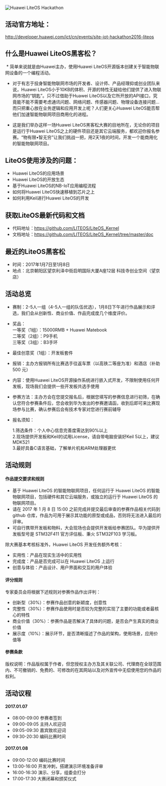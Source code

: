 ![Huawei LiteOS Hackathon](http://developer.huawei.com/ict/sites/default/files/dc_image/900x440_001.png)  
## 活动官方地址：
http://developer.huawei.com/ict/cn/events/site-iot-hackathon2016-liteos

## 什么是Huawei LiteOS黑客松？
  * 简单来说就是由Huawei主办，使用Huawei LiteOS开源版本创建关于智能物联网设备的一个编程活动。
     
  * 对于有志于投身智能物联网市场的开发者、设计师、产品经理抑或创业团队来说，Huawei LiteOS小于10KB的体积、开源的特性无疑给他们提供了进入物联网市场的“钥匙”。只不过借助于Huawei LiteOS以及它所开放的API接口，究竟能不能不需要考虑通讯问题、网络问题、传感器问题、物理设备连接问题…而只把重心放在业务逻辑和应用开发上呢？人们更关心Huawei LiteOS能否帮他们加速智能物联网项目商用化的进程。
      
  * 这是我们举办这样一场Huawei LiteOS黑客松大赛的目地所在，无论你的项目是运行于Huawei LiteOS之上的硬件项目还是其它云端服务，都欢迎你报名参赛。“物有限•智无穷”让我们挑战一把，用2天1夜的时间，开发一个能商用化的智能物联网项目。

## LiteOS使用涉及的问题：
* Huawei LiteOS的应用场景
* Huawei LiteOS的开放生态
* 基于Huawei LiteOS的NB-IoT应用编程流程
* 如何将Huawei LiteOS快速移植到芯片之上
* 如何利用Keil进行Huawei LiteOS的开发

## 获取LiteOS最新代码和文档    
* 代码地址：https://github.com/LITEOS/LiteOS_Kernel
* 文档地址：https://github.com/LITEOS/LiteOS_Kernel/tree/master/doc

## 最近的LiteOS黑客松
* 时间：2017年1月7日至1月8日
* 地点：北京朝阳区望京利泽中街启明国际大厦A座12层 科技寺创业空间（望京店）

## 活动总览
* 赛制：2-5人一组（4-5人一组的队伍优选），1月8日下午进行作品展示和评选，我们会从创新性、商业价值、作品完成度几个维度评价。

* 奖品：  
  一等奖（1组）：15000RMB + Huawei Matebook     
  二等奖（2组）：P9手机       
  三等奖（3组）：B3手环

* 最佳创意奖（1组）：开发板套件

* 报销：主办方报销所有比赛选手往返车票（以高铁二等座为准）和酒店（补助 500 元）

* 内容：使用Huawei LiteOS开源操作系统进行嵌入式开发，不限制使用任何开发板，现场我们会提供一些开发板共选手使用

* 参赛方法：主办方会在您提交报名后，根据您填写的参赛信息进行初筛，在确认您符合参赛条件后，您会收到华为发出的参赛邀请函，收到后即可来比赛现场参与比赛，确认参赛后会有技术专家对您进行赛前辅导

* 报名须知：

  1.筛选条件：个人中心信息完善度需达到90%以上  
  2.现场提供开发板和Keil的试用License，请自带电脑安装好Keil 5以上，建议MDK521  
  3.最好具备C语言基础，了解单片机和ARM处理器更优

## 活动规则
#### 作品提交要求和规则       
* 基于 Huawei LiteOS 的智能物联网项目，任何运行于 Huawei LiteOS 的智能物联网项目，包括硬件和其它云端服务，或独立的运行于 Huawei LiteOS 的物联网项目。       
* 请在 2017 年 1 月 8 日 15:00 之前完成并提交最后审查的参赛作品相关代码到 github 仓库，作品为可用于展示其功能的原型或成品，否则将无法进入最后的评审。            
* 可自行携带开发板和物料，大会现场也会提供开发板给参赛团队。华为提供开发板型号是 STM32F411 官方评估板、秉火 STM32F103 学习板。

除大赛基本考核标准外，Huawei LiteOS 开发任务额外考核：

* 实用性：产品在现实生活中的实用性
* 完成度：产品是否完成可以在 Huawei LiteOS 上运行
* 创意与体验：产品设计、用户界面和交互的用户体验

#### 评分规则

专家委员会将根据下述规则对参赛作品作出评判：

* 创新型（30%）：参赛作品创意的新颖度，创意性
* 完整性（30%）：参赛作品使用时是否较为完整的实现了主要的功能或者最核心的特性
* 商业价值（30%）：参赛作品是否解决了具体的问题，是否会产生真实的商业价值
* 展示度（10%）：展示环节，是否清晰描述了作品的架构，使用场景，应用价值等

#### 参赛条款

版权说明：作品版权属于作者，但您授权主办方及其关联公司、代理商在全球范围内、不可撤销的、免费的、可修改的在其网站以及对外宣传中无偿使用您的作品的权利。

## 活动议程  
#### 2017.01.07      
* 08:00-09:00	 参赛者签到     
* 09:00-09:05	主持人欢迎词        
* 09:05-09:30	嘉宾致欢迎词        
* 09:30-20:30	编码比赛时间

#### 2017.01.08      
* 09:00-12:00	编码比赛时间        
* 13:00-16:00	开发冲刺，搭建演示环境准备评审      
* 16:00-16:30	演示、分享，组委会打分      
* 17:00-17:30	大赛闭幕和颁奖仪式
